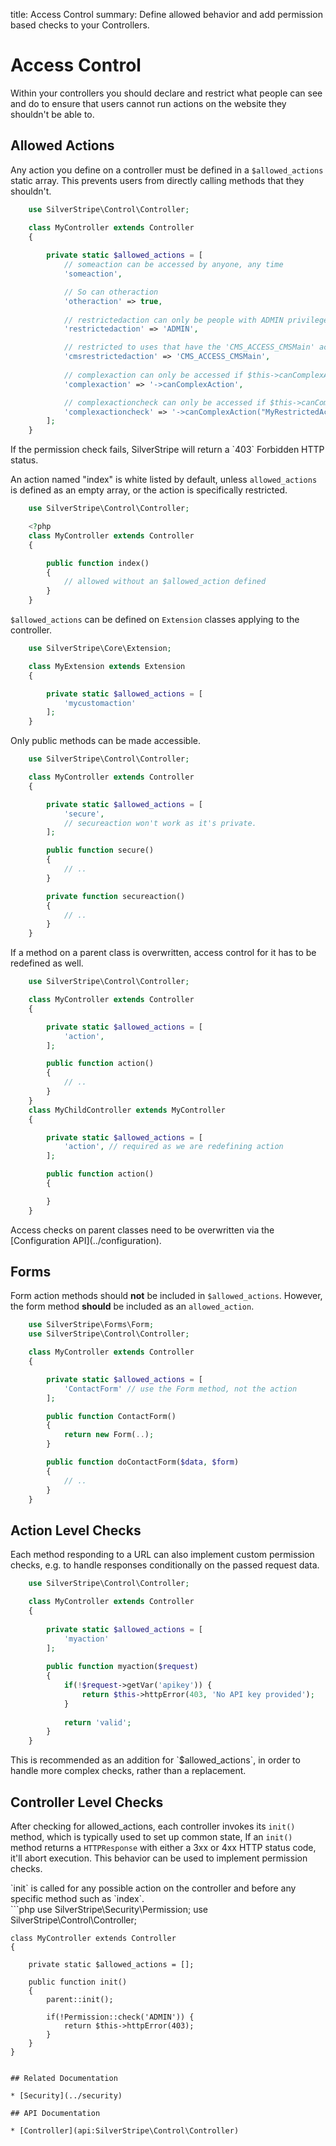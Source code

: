 title: Access Control
summary: Define allowed behavior and add permission based checks to your Controllers.

# Access Control

Within your controllers you should declare and restrict what people can see and do to ensure that users cannot run 
actions on the website they shouldn't be able to. 

## Allowed Actions

Any action you define on a controller must be defined in a `$allowed_actions` static array. This prevents users from
directly calling methods that they shouldn't.

```php
    use SilverStripe\Control\Controller;

    class MyController extends Controller 
    {
        
        private static $allowed_actions = [
            // someaction can be accessed by anyone, any time
            'someaction', 

            // So can otheraction
            'otheraction' => true, 
            
            // restrictedaction can only be people with ADMIN privilege
            'restrictedaction' => 'ADMIN', 

            // restricted to uses that have the 'CMS_ACCESS_CMSMain' access
            'cmsrestrictedaction' => 'CMS_ACCESS_CMSMain',
            
            // complexaction can only be accessed if $this->canComplexAction() returns true.
            'complexaction' => '->canComplexAction',

            // complexactioncheck can only be accessed if $this->canComplexAction("MyRestrictedAction", false, 42) is true.
            'complexactioncheck' => '->canComplexAction("MyRestrictedAction", false, 42)',
        ];
    }

```

<div class="info">
If the permission check fails, SilverStripe will return a `403` Forbidden HTTP status.
</div>

An action named "index" is white listed by default, unless `allowed_actions` is defined as an empty array, or the action 
is specifically restricted.

```php
    use SilverStripe\Control\Controller;

    <?php 
    class MyController extends Controller 
    {

        public function index() 
        {
            // allowed without an $allowed_action defined
        }
    }
```

`$allowed_actions` can be defined on `Extension` classes applying to the controller.

```php
    use SilverStripe\Core\Extension;

    class MyExtension extends Extension 
    {

        private static $allowed_actions = [
            'mycustomaction'
        ];
    }

```

Only public methods can be made accessible.

```php
    use SilverStripe\Control\Controller;

    class MyController extends Controller 
    {

        private static $allowed_actions = [
            'secure',
            // secureaction won't work as it's private.
        ];

        public function secure() 
        {
            // ..
        }

        private function secureaction() 
        {
            // ..
        }
    }

```

If a method on a parent class is overwritten, access control for it has to be redefined as well.
```php
    use SilverStripe\Control\Controller;

    class MyController extends Controller 
    {

        private static $allowed_actions = [
            'action',
        ];

        public function action() 
        {
            // ..
        }
    }
    class MyChildController extends MyController 
    {

        private static $allowed_actions = [
            'action', // required as we are redefining action
        ];

        public function action() 
        {

        }
    }

```

<div class="notice" markdown="1">
Access checks on parent classes need to be overwritten via the [Configuration API](../configuration).
</div>

## Forms

Form action methods should **not** be included in `$allowed_actions`. However, the form method **should** be included 
as an `allowed_action`.
```php
    use SilverStripe\Forms\Form;
    use SilverStripe\Control\Controller;

    class MyController extends Controller 
    {

        private static $allowed_actions = [
            'ContactForm' // use the Form method, not the action
        ];

        public function ContactForm() 
        {
            return new Form(..);
        }

        public function doContactForm($data, $form) 
        {
            // ..
        }
    }

```

## Action Level Checks

Each method responding to a URL can also implement custom permission checks, e.g. to handle responses conditionally on 
the passed request data.

```php
    use SilverStripe\Control\Controller;

    class MyController extends Controller 
    {
        
        private static $allowed_actions = [
            'myaction'
        ];
        
        public function myaction($request) 
        {
            if(!$request->getVar('apikey')) {
                return $this->httpError(403, 'No API key provided');
            } 
                
            return 'valid';
        }
    }

```

<div class="notice" markdown="1">
This is recommended as an addition for `$allowed_actions`, in order to handle more complex checks, rather than a 
replacement.
</div>

## Controller Level Checks

After checking for allowed_actions, each controller invokes its `init()` method, which is typically used to set up 
common state, If an `init()` method returns a `HTTPResponse` with either a 3xx or 4xx HTTP status code, it'll abort 
execution. This behavior can be used to implement permission checks.

<div class="info" markdown="1">
`init` is called for any possible action on the controller and before any specific method such as `index`.
</div>
```php
    use SilverStripe\Security\Permission;
    use SilverStripe\Control\Controller;

    class MyController extends Controller 
    {
        
        private static $allowed_actions = [];
        
        public function init() 
        {
            parent::init();

            if(!Permission::check('ADMIN')) {
                return $this->httpError(403);
            }
        }
    }

```

## Related Documentation

* [Security](../security)

## API Documentation

* [Controller](api:SilverStripe\Control\Controller)
